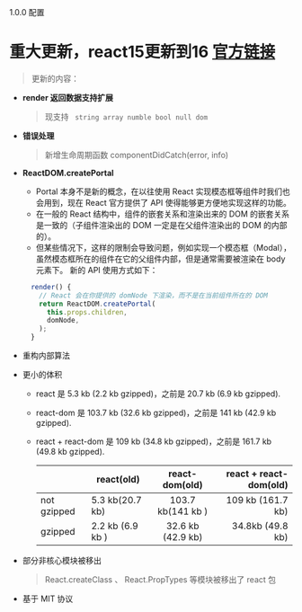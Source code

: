 1.0.0
配置

# 重大更新，react15更新到16 [官方链接](https://github.com/facebook/react/releases)
> 更新的内容：


- **render 返回数据支持扩展**

  > 现支持 ` string array numble bool null dom`
- **错误处理**
  >新增生命周期函数 componentDidCatch(error, info)

- **ReactDOM.createPortal**
  - Portal 本身不是新的概念，在以往使用 React 实现模态框等组件时我们也会用到，现在 React 官方提供了 API 使得能够更方便地实现这样的功能。
  - 在一般的 React 结构中，组件的嵌套关系和渲染出来的 DOM 的嵌套关系是一致的（子组件渲染出的 DOM 一定是在父组件渲染出的 DOM 的内部的）。
  - 但某些情况下，这样的限制会导致问题，例如实现一个模态框（Modal），虽然模态框所在的组件在它的父组件内部，但是通常需要被渲染在 body 元素下。 新的 API 使用方式如下：

  ```jsx
    render() {
      // React 会在你提供的 domNode 下渲染，而不是在当前组件所在的 DOM
      return ReactDOM.createPortal(
        this.props.children,
        domNode,
      );
    }
  ```

- 重构内部算法


- 更小的体积
  - react 是 5.3 kb (2.2 kb gzipped)，之前是 20.7 kb (6.9 kb gzipped).
  - react-dom 是 103.7 kb (32.6 kb gzipped)，之前是 141 kb (42.9 kb gzipped).
  - react + react-dom 是 109 kb (34.8 kb gzipped)，之前是 161.7 kb (49.8 kb gzipped).

    |             | react(old)       | react-dom(old)     | react + react-dom(old)    |
    |--           | -----       | :-------:     | -----------------:|
    |not gzipped  | 5.3 kb(20.7 kb)      | 103.7 kb(141 kb )      |  109 kb     (161.7 kb)          |
    | gzipped     | 2.2 kb    (6.9 kb )  | 32.6 kb   (42.9 kb)    |  34.8kb       (49.8 kb)      |

- 部分非核心模块被移出
  >React.createClass 、 React.PropTypes 等模块被移出了 react 包

- 基于 MIT 协议
